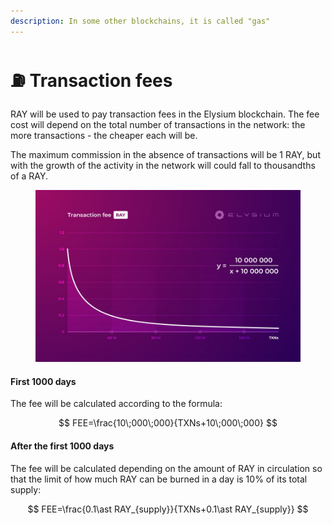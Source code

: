 ```yaml
---
description: In some other blockchains, it is called "gas"
---
```


# ⛽ Transaction fees

RAY will be used to pay transaction fees in the Elysium blockchain. The fee cost will depend on the total number of transactions in the network: the more transactions - the cheaper each will be.

The maximum commission in the absence of transactions will be 1 RAY, but with the growth of the activity in the network will could fall to thousandths of a RAY.

<figure><img src="../../.gitbook/assets/Fees.jpg" alt=""><figcaption></figcaption></figure>

#### First 1000 days

The fee will be calculated according to the formula:

$$
FEE=\frac{10\;000\;000}{TXNs+10\;000\;000}
$$

#### After the first 1000 days

The fee will be calculated depending on the amount of RAY in circulation so that the limit of how much RAY can be burned in a day is 10% of its total supply:

$$
FEE=\frac{0.1\ast RAY_{supply}}{TXNs+0.1\ast RAY_{supply}}
$$





